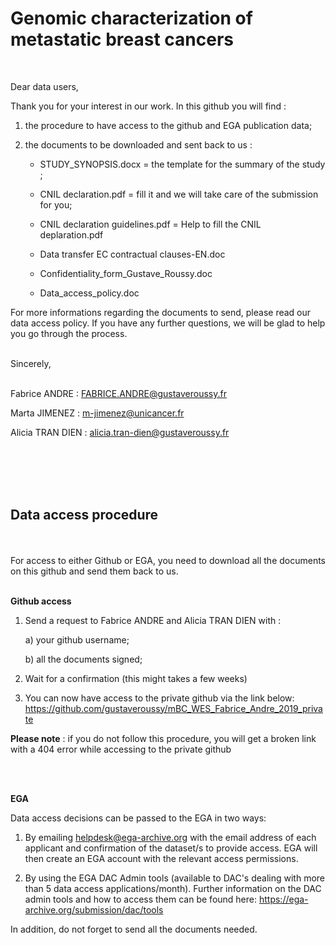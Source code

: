 # Genomic characterization of metastatic breast cancers
<br>

Dear data users,

Thank you for your interest in our work. In this github you will find :

1) the procedure to have access to the github and EGA publication data;

2) the documents to be downloaded and sent back to us :

    - STUDY_SYNOPSIS.docx = the template for the summary of the study ;

    - CNIL declaration.pdf = fill it and we will take care of the submission for you;
    
    - CNIL declaration guidelines.pdf = Help to fill the CNIL deplaration.pdf
    
    - Data transfer EC contractual clauses-EN.doc 

    - Confidentiality_form_Gustave_Roussy.doc 

    - Data_access_policy.doc 


For more informations regarding the documents to send, please read our data access policy.
If you have any further questions, we will be glad to help you go through the process.

<br>
Sincerely,
<br><br>

Fabrice ANDRE : FABRICE.ANDRE@gustaveroussy.fr

Marta JIMENEZ : m-jimenez@unicancer.fr

Alicia TRAN DIEN : alicia.tran-dien@gustaveroussy.fr


<br><br><br><br>


## Data access procedure

<br><br>
For access to either Github or EGA, you need to download all the documents on this github and send them back to us.
<br><br>



**Github access** 
1) Send a request to Fabrice ANDRE and Alicia TRAN DIEN with :

    a) your github username;

    b) all the documents signed;
    

2) Wait for a confirmation (this might takes a few weeks)

3) You can now have access to the private github via the link below:
https://github.com/gustaveroussy/mBC_WES_Fabrice_Andre_2019_private

**Please note** : if you do not follow this procedure, you will get a broken link with a 404 error while accessing to the private github 

<br><br>

**EGA** 

Data access decisions can be passed to the EGA in two ways:
1) By emailing helpdesk@ega-archive.org with the email address of each applicant and confirmation of the dataset/s to provide access. EGA will then create an EGA account with the relevant access permissions.

2) By using the EGA DAC Admin tools (available to DAC's dealing with more than 5 data access applications/month). Further information on the DAC admin tools and how to access them can be found here: https://ega-archive.org/submission/dac/tools


In addition, do not forget to send all the documents needed.

<br><br><br><br>
